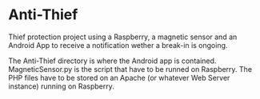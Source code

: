 # Anti-Thief

Thief protection project using a Raspberry, a magnetic sensor and an Android App to receive a notification wether a break-in is ongoing.

The Anti-Thief directory is where the Android app is contained. 
MagneticSensor.py is the script that have to be runned on Raspberry.
The PHP files have to be stored on an Apache (or whatever Web Server instance) running on Raspberry.
